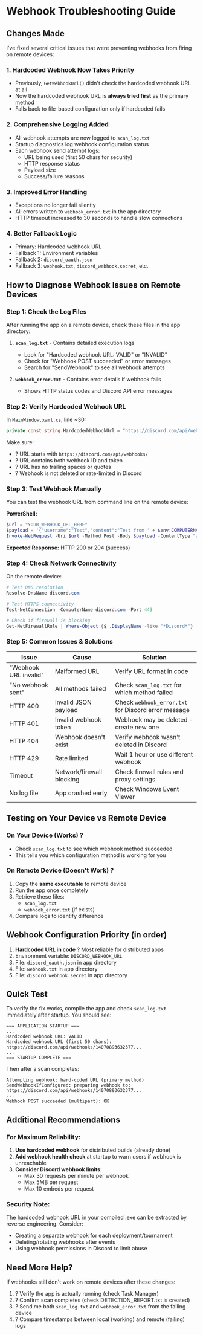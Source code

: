 # Webhook Troubleshooting Guide

## Changes Made

I've fixed several critical issues that were preventing webhooks from firing on remote devices:

### 1. **Hardcoded Webhook Now Takes Priority**
   - Previously, `GetWebhookUrl()` didn't check the hardcoded webhook URL at all
   - Now the hardcoded webhook URL is **always tried first** as the primary method
   - Falls back to file-based configuration only if hardcoded fails

### 2. **Comprehensive Logging Added**
   - All webhook attempts are now logged to `scan_log.txt`
   - Startup diagnostics log webhook configuration status
   - Each webhook send attempt logs:
     - URL being used (first 50 chars for security)
     - HTTP response status
     - Payload size
     - Success/failure reasons

### 3. **Improved Error Handling**
   - Exceptions no longer fail silently
   - All errors written to `webhook_error.txt` in the app directory
   - HTTP timeout increased to 30 seconds to handle slow connections

### 4. **Better Fallback Logic**
   - Primary: Hardcoded webhook URL
   - Fallback 1: Environment variables
   - Fallback 2: `discord_oauth.json`
   - Fallback 3: `webhook.txt`, `discord_webhook.secret`, etc.

## How to Diagnose Webhook Issues on Remote Devices

### Step 1: Check the Log Files

After running the app on a remote device, check these files in the app directory:

1. **`scan_log.txt`** - Contains detailed execution logs
   - Look for "Hardcoded webhook URL: VALID" or "INVALID"
   - Check for "Webhook POST succeeded" or error messages
   - Search for "SendWebhook" to see all webhook attempts

2. **`webhook_error.txt`** - Contains error details if webhook fails
   - Shows HTTP status codes and Discord API error messages

### Step 2: Verify Hardcoded Webhook URL

In `MainWindow.xaml.cs`, line ~30:
```csharp
private const string HardcodedWebhookUrl = "https://discord.com/api/webhooks/...";
```

Make sure:
- ? URL starts with `https://discord.com/api/webhooks/`
- ? URL contains both webhook ID and token
- ? URL has no trailing spaces or quotes
- ? Webhook is not deleted or rate-limited in Discord

### Step 3: Test Webhook Manually

You can test the webhook URL from command line on the remote device:

**PowerShell:**
```powershell
$url = "YOUR_WEBHOOK_URL_HERE"
$payload = '{"username":"Test","content":"Test from ' + $env:COMPUTERNAME + '"}'
Invoke-WebRequest -Uri $url -Method Post -Body $payload -ContentType "application/json"
```

**Expected Response:** HTTP 200 or 204 (success)

### Step 4: Check Network Connectivity

On the remote device:
```powershell
# Test DNS resolution
Resolve-DnsName discord.com

# Test HTTPS connectivity
Test-NetConnection -ComputerName discord.com -Port 443

# Check if firewall is blocking
Get-NetFirewallRule | Where-Object {$_.DisplayName -like "*Discord*"}
```

### Step 5: Common Issues & Solutions

| Issue | Cause | Solution |
|-------|-------|----------|
| "Webhook URL invalid" | Malformed URL | Verify URL format in code |
| "No webhook sent" | All methods failed | Check `scan_log.txt` for which method failed |
| HTTP 400 | Invalid JSON payload | Check `webhook_error.txt` for Discord error message |
| HTTP 401 | Invalid webhook token | Webhook may be deleted - create new one |
| HTTP 404 | Webhook doesn't exist | Verify webhook wasn't deleted in Discord |
| HTTP 429 | Rate limited | Wait 1 hour or use different webhook |
| Timeout | Network/firewall blocking | Check firewall rules and proxy settings |
| No log file | App crashed early | Check Windows Event Viewer |

## Testing on Your Device vs Remote Device

### On Your Device (Works) ?
- Check `scan_log.txt` to see which webhook method succeeded
- This tells you which configuration method is working for you

### On Remote Device (Doesn't Work) ?
1. Copy the **same executable** to remote device
2. Run the app once completely
3. Retrieve these files:
   - `scan_log.txt`
   - `webhook_error.txt` (if exists)
4. Compare logs to identify difference

## Webhook Configuration Priority (in order)

1. **Hardcoded URL in code** ? Most reliable for distributed apps
2. Environment variable: `DISCORD_WEBHOOK_URL`
3. File: `discord_oauth.json` in app directory
4. File: `webhook.txt` in app directory
5. File: `discord_webhook.secret` in app directory

## Quick Test

To verify the fix works, compile the app and check `scan_log.txt` immediately after startup. You should see:

```
=== APPLICATION STARTUP ===
...
Hardcoded webhook URL: VALID
Hardcoded webhook URL (first 50 chars): https://discord.com/api/webhooks/14070893632377...
...
=== STARTUP COMPLETE ===
```

Then after a scan completes:
```
Attempting webhook: hard-coded URL (primary method)
SendWebhookIfConfigured: preparing webhook to: https://discord.com/api/webhooks/14070893632377...
...
Webhook POST succeeded (multipart): OK
```

## Additional Recommendations

### For Maximum Reliability:

1. **Use hardcoded webhook** for distributed builds (already done)
2. **Add webhook health check** at startup to warn users if webhook is unreachable
3. **Consider Discord webhook limits:**
   - Max 30 requests per minute per webhook
   - Max 5MB per request
   - Max 10 embeds per request

### Security Note:

The hardcoded webhook URL in your compiled .exe can be extracted by reverse engineering. Consider:
- Creating a separate webhook for each deployment/tournament
- Deleting/rotating webhooks after events
- Using webhook permissions in Discord to limit abuse

## Need More Help?

If webhooks still don't work on remote devices after these changes:

1. ? Verify the app is actually running (check Task Manager)
2. ? Confirm scan completes (check DETECTION_REPORT.txt is created)
3. ? Send me both `scan_log.txt` and `webhook_error.txt` from the failing device
4. ? Compare timestamps between local (working) and remote (failing) logs
